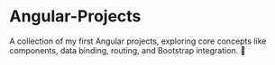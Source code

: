 # Angular-Projects
A collection of my first Angular projects, exploring core concepts like components, data binding, routing, and Bootstrap integration. 🚀
